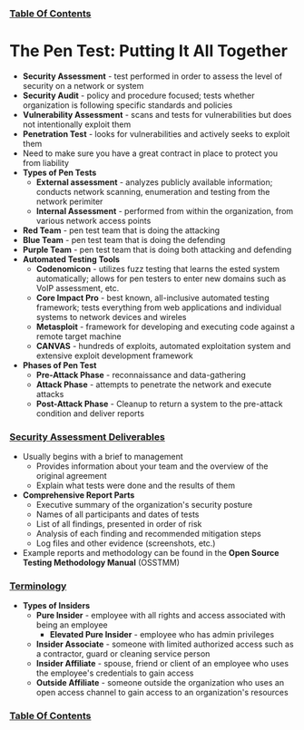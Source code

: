 ### <u>[Table Of Contents](https://karsyboy.github.io/CEHv10StudyGuide/)</u>

# The Pen Test:  Putting It All Together

- **Security Assessment** - test performed in order to assess the level of security on a network or system
- **Security Audit** - policy and procedure focused; tests whether organization is following specific standards and policies
- **Vulnerability Assessment** - scans and tests for vulnerabilities but does not intentionally exploit them
- **Penetration Test** - looks for vulnerabilities and actively seeks to exploit them
- Need to make sure you have a great contract in place to protect you from liability
- **Types of Pen Tests**
  - **External assessment** - analyzes publicly available information; conducts network scanning, enumeration and testing from the network perimiter
  - **Internal Assessment** - performed from within the organization, from various network access points
- **Red Team** - pen test team that is doing the attacking
- **Blue Team** - pen test team that is doing the defending
- **Purple Team** - pen test team that is doing both attacking and defending
- **Automated Testing Tools**
  - **Codenomicon** - utilizes fuzz testing that learns the ested system automatically; allows for pen testers to enter new domains such as VoIP assessment, etc.
  - **Core Impact Pro** - best known, all-inclusive automated testing framework; tests everything from web applications and individual systems to network devices and wireles
  - **Metasploit** - framework for developing and executing code against a remote target machine
  - **CANVAS** - hundreds of exploits, automated exploitation system and extensive exploit development framework
- **Phases of Pen Test**
  - **Pre-Attack Phase** - reconnaissance and data-gathering
  - **Attack Phase** - attempts to penetrate the network and execute attacks
  - **Post-Attack Phase** - Cleanup to return a system to the pre-attack condition and deliver reports

### <u>Security Assessment Deliverables</u>

- Usually begins with a brief to management
  - Provides information about your team and the overview of the original agreement
  - Explain what tests were done and the results of them
- **Comprehensive Report Parts**
  - Executive summary of the organization's security posture
  - Names of all participants and dates of tests
  - List of all findings, presented in order of risk
  - Analysis of each finding and recommended mitigation steps
  - Log files and other evidence (screenshots, etc.)
- Example reports and methodology can be found in the **Open Source Testing Methodology Manual** (OSSTMM)

### <u>Terminology</u>

- **Types of Insiders**
  - **Pure Insider** - employee with all rights and access associated with being an employee
    - **Elevated Pure Insider** - employee who has admin privileges
  - **Insider Associate** - someone with limited authorized access such as a contractor, guard or cleaning service person
  - **Insider Affiliate** - spouse, friend or client of an employee who uses the employee's credentials to gain access
  - **Outside Affiliate** - someone outside the organization who uses an open access channel to gain access to an organization's resources

### <u>[Table Of Contents](https://karsyboy.github.io/CEHv10StudyGuide/)</u>
